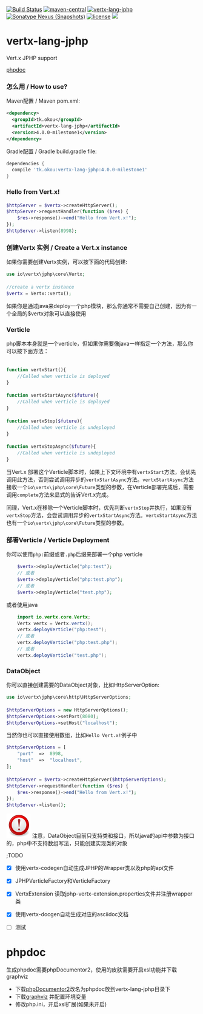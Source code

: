 [![Build Status](https://travis-ci.org/vert-x-cn/vertx-lang-jphp.svg?branch=master)](https://travis-ci.org/vert-x-cn/vertx-lang-jphp)
[![maven-central](https://img.shields.io/maven-central/v/tk.okou/vertx-lang-jphp.svg)](https://github.com/vert-x-cn/vertx-lang-jphp)
[![vertx-lang-jphp](https://img.shields.io/badge/vert.x3-jphp-782B90.svg)](https://github.com/vert-x-cn/vertx-lang-jphp)
[![Sonatype Nexus (Snapshots)](https://img.shields.io/nexus/snapshots/https/oss.sonatype.org/tk.okou/vertx-lang-jphp.svg)](https://oss.sonatype.org/#nexus-search;gav~tk.okou~vertx-lang-jphp)
[![license](https://img.shields.io/github/license/vert-x-cn/vertx-lang-jphp.svg)](https://www.apache.org/licenses/LICENSE-2.0)
[![](https://jitpack.io/v/vert-x-cn/vertx-lang-jphp.svg)](https://jitpack.io/#vert-x-cn/vertx-lang-jphp)


# vertx-lang-jphp
Vert.x JPHP support 

[phpdoc](https://vertx.tk/docs/phpdoc/namespaces/io.html)

### 怎么用 / How to use?

Maven配置 / Maven pom.xml:
```xml
<dependency>
  <groupId>tk.okou</groupId>
  <artifactId>vertx-lang-jphp</artifactId>
  <version>4.0.0-milestone1</version>
</dependency>
```

Gradle配置 / Gradle build.gradle file:
```groovy
dependencies {
  compile 'tk.okou:vertx-lang-jphp:4.0.0-milestone1'
}
```

### Hello from Vert.x!

```php
$httpServer = $vertx->createHttpServer();
$httpServer->requestHandler(function ($res) {
    $res->response()->end("Hello from Vert.x!");
});
$httpServer->listen(8998);
```

### 创建Vertx 实例 / Create a Vert.x instance

如果你需要创建Vertx实例，可以按下面的代码创建:

```php
use io\vertx\jphp\core\Vertx;

//create a vertx instance
$vertx = Vertx::vertx();
```

如果你是通过java来deploy一个php模块，那么你通常不需要自己创建，因为有一个全局的$vertx对象可以直接使用

### Verticle

php脚本本身就是一个verticle，但如果你需要像java一样指定一个方法，那么你可以按下面方法：

```php

function vertxStart(){
    //Called when verticle is deployed
}

function vertxStartAsync($future){
    //Called when verticle is deployed
}

function vertxStop($future){
    //Called when verticle is undeployed
}

function vertxStopAsync($future){
    //Called when verticle is undeployed
}

```

当Vert.x 部署这个Verticle脚本时，如果上下文环境中有`vertxStart`方法，会优先调用此方法，否则尝试调用异步的`vertxStartAsync`方法。`vertxStartAsync`方法接收一个`io\vertx\jphp\core\Future`类型的参数，在Verticle部署完成后，需要调用`complete`方法来显式的告诉Vert.x完成。

同理，Vert.x在移除一个Verticle脚本时，优先判断`vertxStop`并执行，如果没有`vertxStop`方法，会尝试调用异步的`vertxStartAsync`方法。`vertxStartAsync`方法也有一个`io\vertx\jphp\core\Future`类型的参数。

### 部署Verticle / Verticle Deployment

你可以使用`php:`前缀或者`.php`后缀来部署一个php verticle

```php
    $vertx->deployVerticle("php:test");
    // 或者
    $vertx->deployVerticle("php:test.php");
    // 或者
    $vertx->deployVerticle("test.php");
```

或者使用java
```java
    import io.vertx.core.Vertx;
    Vertx vertx = Vertx.vertx();
    vertx.deployVerticle("php:test");
    // 或者
    vertx.deployVerticle("php:test.php");
    // 或者
    vertx.deployVerticle("test.php");
```

### DataObject
你可以直接创建需要的DataObject对象，比如HttpServerOption:

```php
use io\vertx\jphp\core\http\HttpServerOptions;

$httpServerOptions = new HttpServerOptions();
$httpServerOptions->setPort(8080);
$httpServerOptions->setHost("localhost");
```

当然你也可以直接使用数组，比如`Hello Vert.x!`例子中
```php
$httpServerOptions = [
    "port"  =>  8998,
    "host"  =>  "localhost",
];

$httpServer = $vertx->createHttpServer($httpServerOptions);
$httpServer->requestHandler(function ($res) {
    $res->response()->end("Hello from Vert.x!");
});
$httpServer->listen();
```
![Note](asset/note.png) 注意，DataObject目前只支持类和接口，所以java的api中参数为接口的，php中不支持数组写法，只能创建实现类的对象


;TODO

- [x] 使用vertx-codegen自动生成JPHP的Wrapper类以及php的api文件
- [x] JPHPVerticleFactory和VerticleFactory
- [x] VertxExtension 读取jphp-vertx-extension.properties文件并注册wrapper类
- [x] 使用vertx-docgen自动生成对应的asciidoc文档
- [ ] 测试


# phpdoc

生成phpdoc需要phpDocumentor2，使用的皮肤需要开启xsl功能并下载graphviz

- 下载[phpDocumentor2](http://www.phpdoc.org/)改名为phpdoc放到vertx-lang-jphp目录下
- 下载[graphviz](http://www.graphviz.org/download/) 并配置环境变量
- 修改php.ini，开启xsl扩展(如果未开启)

